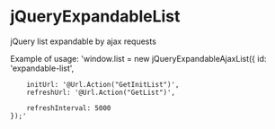 jQueryExpandableList
====================

jQuery list expandable by ajax requests

Example of usage:
    'window.list = new jQueryExpandableAjaxList({
        id: 'expandable-list',

        initUrl: '@Url.Action("GetInitList")',
        refreshUrl: '@Url.Action("GetList")',

        refreshInterval: 5000
    });'
